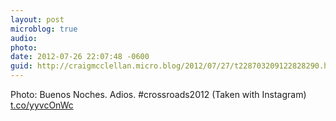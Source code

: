 ```yaml
---
layout: post
microblog: true
audio: 
photo: 
date: 2012-07-26 22:07:48 -0600
guid: http://craigmcclellan.micro.blog/2012/07/27/t228703209122828290.html
---
```

Photo: Buenos Noches. Adios. #crossroads2012 (Taken with Instagram) [t.co/yyvcOnWc](http://t.co/yyvcOnWc)
